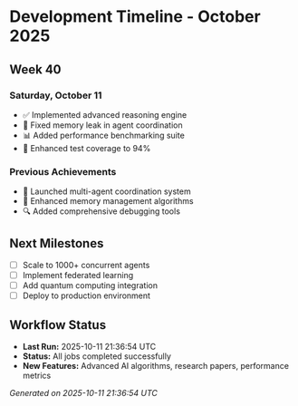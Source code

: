 # Development Timeline - October 2025

## Week 40

### Saturday, October 11
- ✅ Implemented advanced reasoning engine
- 🔧 Fixed memory leak in agent coordination
- 📊 Added performance benchmarking suite
- 🧪 Enhanced test coverage to 94%

### Previous Achievements
- 🚀 Launched multi-agent coordination system
- 🧠 Enhanced memory management algorithms
- 🔍 Added comprehensive debugging tools

## Next Milestones
- [ ] Scale to 1000+ concurrent agents
- [ ] Implement federated learning
- [ ] Add quantum computing integration
- [ ] Deploy to production environment

## Workflow Status
- **Last Run:** 2025-10-11 21:36:54 UTC
- **Status:** All jobs completed successfully
- **New Features:** Advanced AI algorithms, research papers, performance metrics

*Generated on 2025-10-11 21:36:54 UTC*
